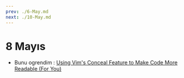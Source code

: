 ```yaml
---
prev: ./6-May.md
next: ./10-May.md
---
```


# 8 Mayıs

- Bunu ogrendim : [Using Vim's Conceal Feature to Make Code More Readable (For You)](https://alok.github.io/2018/04/26/using-vim-s-conceal-to-make-languages-more-tolerable/)
